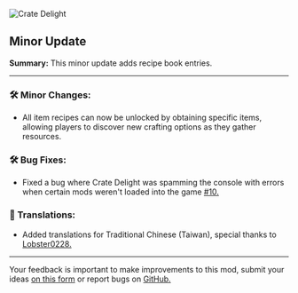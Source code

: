 <p align="left"><img src="https://cdn.modrinth.com/data/9rlXSyLg/images/c741ee61d02d1d45dd85222e826e3e6dd787e837.png" alt="Crate Delight">

## Minor Update

**Summary:** This minor update adds recipe book entries.

***

### 🛠️ Minor Changes:

- All item recipes can now be unlocked by obtaining specific items, allowing players to discover new crafting options as they gather resources.

### 🛠️ Bug Fixes:

- Fixed a bug where Crate Delight was spamming the console with errors when certain mods weren't loaded into the game [#10.](https://github.com/axperty/cratedelight/issues/10)

### 📝 Translations:

- Added translations for Traditional Chinese (Taiwan), special thanks to [Lobster0228.](https://github.com/Lobster0228)
***

<p>Your feedback is important to make improvements to this mod, submit your ideas <a href="https://forms.gle/1rHcPN5v4k8nE9fr5">on this form</a> or report bugs on <a href="https://github.com/axperty/cratedelight-forge">GitHub.</a></p>
